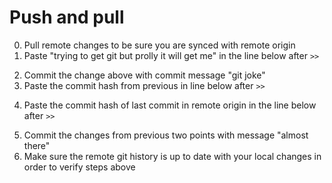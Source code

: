 # Push and pull

0. Pull remote changes to be sure you are synced with remote origin
1. Paste "trying to get git but prolly it will get me" in the line below after `>>`
>>
2. Commit the change above with commit message "git joke"
3. Paste the commit hash from previous in line below after `>>`
>>
4. Paste the commit hash of last commit in remote origin in the line below after `>>`
>>
5. Commit the changes from previous two points with message "almost there"
6. Make sure the remote git history is up to date with your local changes in order to verify steps above
